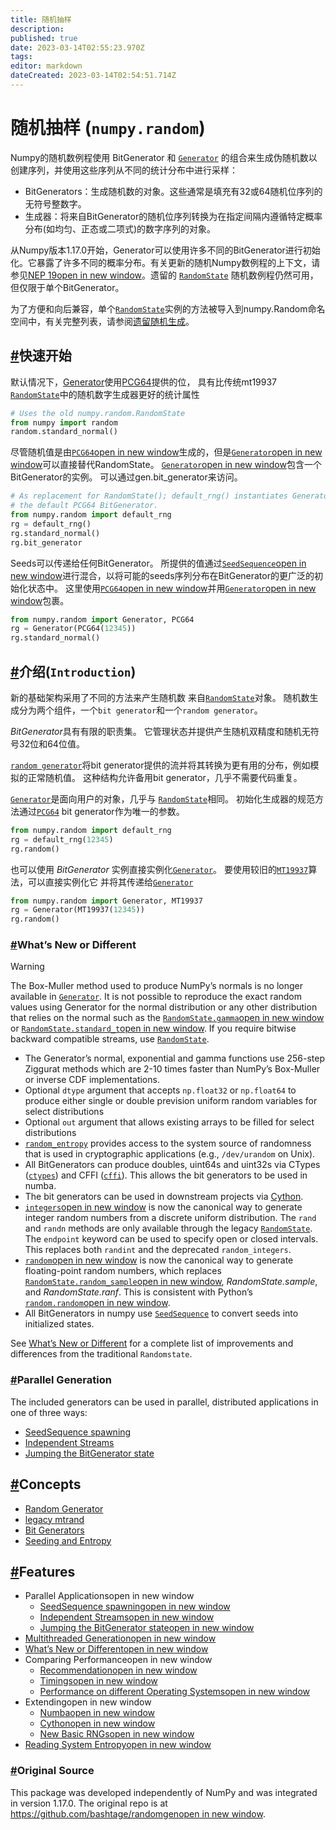 ```yaml
---
title: 随机抽样
description: 
published: true
date: 2023-03-14T02:55:23.970Z
tags: 
editor: markdown
dateCreated: 2023-03-14T02:54:51.714Z
---
```


# 随机抽样 (`numpy.random`)

Numpy的随机数例程使用 BitGenerator 和 [`Generator`](https://www.numpy.org.cn/reference/routines/generator.html#numpy.random.Generator) 的组合来生成伪随机数以创建序列，并使用这些序列从不同的统计分布中进行采样：

- BitGenerators：生成随机数的对象。这些通常是填充有32或64随机位序列的无符号整数字。
- 生成器：将来自BitGenerator的随机位序列转换为在指定间隔内遵循特定概率分布(如均匀、正态或二项式)的数字序列的对象。

从Numpy版本1.17.0开始，Generator可以使用许多不同的BitGenerator进行初始化。它暴露了许多不同的概率分布。有关更新的随机Numpy数例程的上下文，请参见[NEP 19open in new window](https://www.numpy.org/neps/nep-0019-rng-policy.html)。遗留的 [`RandomState`](https://www.numpy.org.cn/reference/routines/legacy.html#numpy.random.mtrand.RandomState) 随机数例程仍然可用，但仅限于单个BitGenerator。

为了方便和向后兼容，单个[`RandomState`](https://www.numpy.org.cn/reference/routines/legacy.html#numpy.random.mtrand.RandomState)实例的方法被导入到numpy.Random命名空间中，有关完整列表，请参阅[遗留随机生成](https://www.numpy.org.cn/reference/routines/legacy.html#legacy)。

## [#](https://www.numpy.org.cn/reference/routines/random.html#快速开始)快速开始

默认情况下，[Generator](https://www.numpy.org.cn/reference/routines/generator.html#numpy.random.Generator)使用[PCG64](https://www.numpy.org.cn/reference/routines/bit_generators/pcg64.html#numpy.random.pcg64.PCG64)提供的位， 具有比传统mt19937 [`RandomState`](https://www.numpy.org.cn/reference/routines/legacy.html#numpy.random.mtrand.RandomState)中的随机数字生成器更好的统计属性

```python
# Uses the old numpy.random.RandomState
from numpy import random
random.standard_normal()
```

尽管随机值是由[`PCG64`open in new window](https://numpy.org/doc/1.17/reference/random/bit_generators/pcg64.html#numpy.random.pcg64.PCG64)生成的，但是[`Generator`open in new window](https://numpy.org/doc/1.17/reference/random/generator.html#numpy.random.Generator)可以直接替代RandomState。 [`Generator`open in new window](https://numpy.org/doc/1.17/reference/random/generator.html#numpy.random.Generator)包含一个BitGenerator的实例。 可以通过gen.bit_generator来访问。

```Python
# As replacement for RandomState(); default_rng() instantiates Generator with
# the default PCG64 BitGenerator.
from numpy.random import default_rng
rg = default_rng()
rg.standard_normal()
rg.bit_generator
```

Seeds可以传递给任何BitGenerator。 所提供的值通过[`SeedSequence`open in new window](https://numpy.org/doc/1.17/reference/random/bit_generators/generated/numpy.random.SeedSequence.html#numpy.random.SeedSequence)进行混合，以将可能的seeds序列分布在BitGenerator的更广泛的初始化状态中。 这里使用[`PCG64`open in new window](https://numpy.org/doc/1.17/reference/random/bit_generators/pcg64.html#numpy.random.pcg64.PCG64)并用[`Generator`open in new window](https://numpy.org/doc/1.17/reference/random/generator.html#numpy.random.Generator)包裹。

```python
from numpy.random import Generator, PCG64
rg = Generator(PCG64(12345))
rg.standard_normal()
```

## [#](https://www.numpy.org.cn/reference/routines/random.html#介绍-introduction)介绍(`Introduction`)

新的基础架构采用了不同的方法来产生随机数 来自[`RandomState`](https://www.numpy.org.cn/reference/routines/legacy.html＃numpy.random.mtrand.RandomState)对象。 随机数生成分为两个组件，一个`bit generator`和一个`random generator`。

*BitGenerator*具有有限的职责集。 它管理状态并提供产生随机双精度和随机无符号32位和64位值。

[`random generator`](https://www.numpy.org.cn/reference/routines/generator.html＃numpy.random.Generator)将bit generator提供的流并将其转换为更有用的分布，例如模拟的正常随机值。 这种结构允许备用bit generator，几乎不需要代码重复。

[`Generator`](https://www.numpy.org.cn/reference/routines/generator.html＃numpy.random.Generator)是面向用户的对象，几乎与 [`RandomState`](https://www.numpy.org.cn/reference/routines/legacy.html＃numpy.random.mtrand.RandomState)相同。 初始化生成器的规范方法通过[`PCG64`](https://www.numpy.org.cn/reference/routines/bit_generators/pcg64.html#numpy.random.pcg64.PCG64) bit generator作为唯一的参数。

```python
from numpy.random import default_rng
rg = default_rng(12345)
rg.random()
```

也可以使用 *BitGenerator* 实例直接实例化[`Generator`](https://www.numpy.org.cn/reference/routines/generator.html#numpy.random.Generator)。 要使用较旧的[`MT19937`](https://www.numpy.org.cn/reference/routines/bit_generators/mt19937.html#numpy.random.mt19937.MT19937)算法，可以直接实例化它 并将其传递给[`Generator`](https://www.numpy.org.cn/reference/routines/generator.html#numpy.random.Generator)

```python
from numpy.random import Generator, MT19937
rg = Generator(MT19937(12345))
rg.random()
```

### [#](https://www.numpy.org.cn/reference/routines/random.html#what-s-new-or-different)What’s New or Different

Warning

The Box-Muller method used to produce NumPy’s normals is no longer available in [`Generator`](https://www.numpy.org.cn/reference/routines/generator.html#numpy.random.Generator). It is not possible to reproduce the exact random values using Generator for the normal distribution or any other distribution that relies on the normal such as the [`RandomState.gamma`open in new window](https://numpy.org/devdocs/reference/generated/numpy.random.mtrand.RandomState.gamma.html#numpy.random.mtrand.RandomState.gamma) or [`RandomState.standard_t`open in new window](https://numpy.org/devdocs/reference/generated/numpy.random.mtrand.RandomState.standard_t.html#numpy.random.mtrand.RandomState.standard_t). If you require bitwise backward compatible streams, use [`RandomState`](https://www.numpy.org.cn/reference/routines/legacy.html#numpy.random.mtrand.RandomState).

- The Generator’s normal, exponential and gamma functions use 256-step Ziggurat methods which are 2-10 times faster than NumPy’s Box-Muller or inverse CDF implementations.
- Optional `dtype` argument that accepts `np.float32` or `np.float64` to produce either single or double prevision uniform random variables for select distributions
- Optional `out` argument that allows existing arrays to be filled for select distributions
- [`random_entropy`](https://www.numpy.org.cn/reference/routines/entropy.html#numpy.random.entropy.random_entropy) provides access to the system source of randomness that is used in cryptographic applications (e.g., `/dev/urandom` on Unix).
- All BitGenerators can produce doubles, uint64s and uint32s via CTypes ([`ctypes`](https://www.numpy.org.cn/reference/routines/bit_generators/generated/numpy.random.pcg64.PCG64.ctypes.html#numpy.random.pcg64.PCG64.ctypes)) and CFFI ([`cffi`](https://www.numpy.org.cn/reference/routines/bit_generators/generated/numpy.random.pcg64.PCG64.cffi.html#numpy.random.pcg64.PCG64.cffi)). This allows the bit generators to be used in numba.
- The bit generators can be used in downstream projects via [Cython](https://www.numpy.org.cn/reference/routines/extending.html#randomgen-cython).
- [`integers`open in new window](https://numpy.org/devdocs/reference/generated/numpy.random.Generator.integers.html#numpy.random.Generator.integers) is now the canonical way to generate integer random numbers from a discrete uniform distribution. The `rand` and `randn` methods are only available through the legacy [`RandomState`](https://www.numpy.org.cn/reference/routines/legacy.html#numpy.random.mtrand.RandomState). The `endpoint` keyword can be used to specify open or closed intervals. This replaces both `randint` and the deprecated `random_integers`.
- [`random`open in new window](https://numpy.org/devdocs/reference/generated/numpy.random.Generator.random.html#numpy.random.Generator.random) is now the canonical way to generate floating-point random numbers, which replaces [`RandomState.random_sample`open in new window](https://numpy.org/devdocs/reference/generated/numpy.random.mtrand.RandomState.random_sample.html#numpy.random.mtrand.RandomState.random_sample), *RandomState.sample*, and *RandomState.ranf*. This is consistent with Python’s [`random.random`open in new window](https://docs.python.org/dev/library/random.html#random.random).
- All BitGenerators in numpy use [`SeedSequence`](https://www.numpy.org.cn/reference/routines/bit_generators/generated/numpy.random.SeedSequence.html#numpy.random.SeedSequence) to convert seeds into initialized states.

See [What’s New or Different](https://www.numpy.org.cn/reference/routines/new-or-different.html#new-or-different) for a complete list of improvements and differences from the traditional `Randomstate`.

### [#](https://www.numpy.org.cn/reference/routines/random.html#parallel-generation)Parallel Generation

The included generators can be used in parallel, distributed applications in one of three ways:

- [SeedSequence spawning](https://www.numpy.org.cn/reference/routines/parallel.html#seedsequence-spawn)
- [Independent Streams](https://www.numpy.org.cn/reference/routines/parallel.html#independent-streams)
- [Jumping the BitGenerator state](https://www.numpy.org.cn/reference/routines/parallel.html#parallel-jumped)

## [#](https://www.numpy.org.cn/reference/routines/random.html#concepts)Concepts

- [Random Generator](https://www.numpy.org.cn/reference/routines/generator.html)
- [legacy mtrand](https://www.numpy.org.cn/reference/routines/legacy.html)
- [Bit Generators](https://www.numpy.org.cn/reference/routines/index.html)
- [Seeding and Entropy](https://www.numpy.org.cn/reference/routines/parallel.html#seedsequence-spawn)

## [#](https://www.numpy.org.cn/reference/routines/random.html#features)Features

- Parallel Applicationsopen in new window
  - [SeedSequence spawningopen in new window](https://www.numpy.org/devdocs/reference/random/parallel.html#seedsequence-spawning)
  - [Independent Streamsopen in new window](https://www.numpy.org/devdocs/reference/random/parallel.html#independent-streams)
  - [Jumping the BitGenerator stateopen in new window](https://www.numpy.org/devdocs/reference/random/parallel.html#jumping-the-bitgenerator-state)
- [Multithreaded Generationopen in new window](https://www.numpy.org/devdocs/reference/random/multithreading.html)
- [What’s New or Differentopen in new window](https://www.numpy.org/devdocs/reference/random/new-or-different.html)
- Comparing Performanceopen in new window
  - [Recommendationopen in new window](https://www.numpy.org/devdocs/reference/random/performance.html#recommendation)
  - [Timingsopen in new window](https://www.numpy.org/devdocs/reference/random/performance.html#timings)
  - [Performance on different Operating Systemsopen in new window](https://www.numpy.org/devdocs/reference/random/performance.html#performance-on-different-operating-systems)
- Extendingopen in new window
  - [Numbaopen in new window](https://www.numpy.org/devdocs/reference/random/extending.html#numba)
  - [Cythonopen in new window](https://www.numpy.org/devdocs/reference/random/extending.html#cython)
  - [New Basic RNGsopen in new window](https://www.numpy.org/devdocs/reference/random/extending.html#new-basic-rngs)
- [Reading System Entropyopen in new window](https://www.numpy.org/devdocs/reference/random/entropy.html)

### [#](https://www.numpy.org.cn/reference/routines/random.html#original-source)Original Source

This package was developed independently of NumPy and was integrated in version 1.17.0. The original repo is at [https://github.com/bashtage/randomgenopen in new window](https://github.com/bashtage/randomgen).

